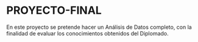 # PROYECTO-FINAL
En este proyecto se pretende hacer un Análisis de Datos completo, con la finalidad de evaluar los conocimientos obtenidos del Diplomado. 
